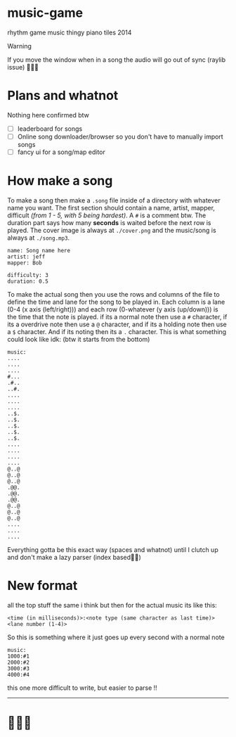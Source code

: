 # music-game
rhythm game music thingy piano tiles 2014

> [!WARNING]
> If you move the window when in a song the audio will go out of sync (raylib issue) 🤬🤬🤬

# Plans and whatnot
Nothing here confirmed btw
- [ ] leaderboard for songs
- [ ] Online song downloader/browser so you don't have to manually import songs
- [ ] fancy ui for a song/map editor

# How make a song
To make a song then make a `.song` file inside of a directory with whatever name you want. The first section should contain a name, artist, mapper, difficult *(from 1 - 5, with 5 being hardest)*. A `#` is a comment btw. The duration part says how many **seconds** is waited before the next row is played. The cover image is always at `./cover.png` and the music/song is always at `./song.mp3`.
```
name: Song name here
artist: jeff
mapper: Bob

difficulty: 3
duration: 0.5
```
To make the actual song then you use the rows and columns of the file to define the time and lane for the song to be played in. Each column is a lane (0-4 (x axis (left/right))) and each row (0-whatever (y axis (up/down))) is the time that the note is played. if its a normal note then use a `#` character, if its a overdrive note then use a `@` character, and if its a holding note then use a `$` character. And if its noting then its a `.` character. This is what something could look like idk: (btw it starts from the bottom)
```
music:
....
....
....
#...
.#..
..#.
....
....
....
..$.
..$.
..$.
..$.
..$.
....
....
....
....
@..@
@..@
@..@
.@@.
.@@.
.@@.
@..@
@..@
@..@
....
....
....
```
Everything gotta be this exact way (spaces and whatnot) until I clutch up and don't make a lazy parser (index based🤪🤪)

# New format
all the top stuff the same i think but then for the actual music its like this:
```song
<time (in milliseconds)>:<note type (same character as last time)><lane number (1-4)>
```
So this is something where it just goes up every second with a normal note
```song
music:
1000:#1
2000:#2
3000:#3
4000:#4
```
this one more difficult to write, but easier to parse !!

---
# 🤺🤺🤺
